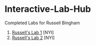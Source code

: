 # Interactive-Lab-Hub

Completed Labs for Russell Bingham

1. [Russell's Lab 1](//github.com/johnqstudent/idd-fa18-lab1) [NYI]
2. [Russell's Lab 2](//github.com/johnqstudent/idd-fa18-lab2) [NYI]
